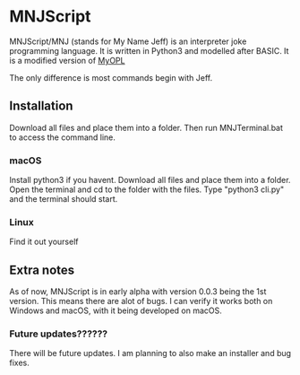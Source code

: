 # MNJScript
MNJScript/MNJ (stands for My Name Jeff) is an interpreter joke programming language. It is written in Python3 and modelled after BASIC.
It is a modified version of [MyOPL](https://github.com/davidcallanan/py-myopl-code)

The only difference is most commands begin with Jeff.

## Installation
Download all files and place them into a folder. Then run MNJTerminal.bat to access the command line.

### macOS
Install python3 if you havent. Download all files and place them into a folder. Open the terminal and cd to the folder with the files.
Type "python3 cli.py" and the terminal should start.

### Linux
Find it out yourself

## Extra notes
As of now, MNJScript is in early alpha with version 0.0.3 being the 1st version. This means there are alot of bugs.
I can verify it works both on Windows and macOS, with it being developed on macOS.

### Future updates??????
There will be future updates. I am planning to also make an installer and bug fixes.
